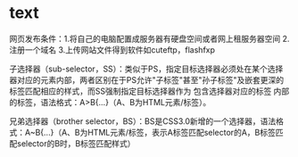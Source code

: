 # text
网页发布条件：1.将自己的电脑配置成服务器有硬盘空间或者网上租服务器空间  2.注册一个域名  3.上传网站文件得到软件如cuteftp，flashfxp
 
 子选择器（sub-selector，SS）：类似于PS，指定目标选择器必须处在某个选择器对应的元素内部，两者区别在于PS允许"子标签"甚至"孙子标签"及嵌套更深的标签匹配相应的样式，而SS强制指定目标选择器作为 包含选择器对应的标签 内部的标签，语法格式：A>B{...}（A、B为HTML元素/标签）。 

兄弟选择器（brother selector，BS）：BS是CSS3.0新增的一个选择器，语法格式：A~B{...}（A、B为HTML元素/标签，表示A标签匹配selector的A，B标签匹配selector的B时，B标签匹配样式）
